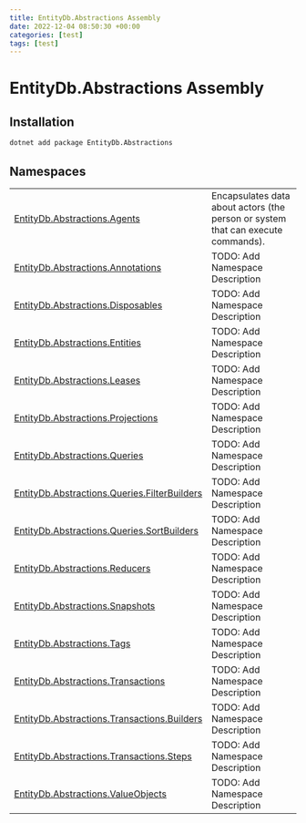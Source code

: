 ```yaml
---
title: EntityDb.Abstractions Assembly
date: 2022-12-04 08:50:30 +00:00
categories: [test]
tags: [test]
---
```


# EntityDb.Abstractions Assembly
## Installation
```sh
dotnet add package EntityDb.Abstractions
```
## Namespaces
<table><tr><td><a href='dotnet-entitydb-abstractions-agents'>EntityDb.Abstractions.Agents</a></td><td>
Encapsulates data about actors (the person or system that can execute commands).
</td></tr><tr><td><a href='dotnet-entitydb-abstractions-annotations'>EntityDb.Abstractions.Annotations</a></td><td>
TODO: Add Namespace Description
</td></tr><tr><td><a href='dotnet-entitydb-abstractions-disposables'>EntityDb.Abstractions.Disposables</a></td><td>
TODO: Add Namespace Description
</td></tr><tr><td><a href='dotnet-entitydb-abstractions-entities'>EntityDb.Abstractions.Entities</a></td><td>
TODO: Add Namespace Description
</td></tr><tr><td><a href='dotnet-entitydb-abstractions-leases'>EntityDb.Abstractions.Leases</a></td><td>
TODO: Add Namespace Description
</td></tr><tr><td><a href='dotnet-entitydb-abstractions-projections'>EntityDb.Abstractions.Projections</a></td><td>
TODO: Add Namespace Description
</td></tr><tr><td><a href='dotnet-entitydb-abstractions-queries'>EntityDb.Abstractions.Queries</a></td><td>
TODO: Add Namespace Description
</td></tr><tr><td><a href='dotnet-entitydb-abstractions-queries-filterbuilders'>EntityDb.Abstractions.Queries.FilterBuilders</a></td><td>
TODO: Add Namespace Description
</td></tr><tr><td><a href='dotnet-entitydb-abstractions-queries-sortbuilders'>EntityDb.Abstractions.Queries.SortBuilders</a></td><td>
TODO: Add Namespace Description
</td></tr><tr><td><a href='dotnet-entitydb-abstractions-reducers'>EntityDb.Abstractions.Reducers</a></td><td>
TODO: Add Namespace Description
</td></tr><tr><td><a href='dotnet-entitydb-abstractions-snapshots'>EntityDb.Abstractions.Snapshots</a></td><td>
TODO: Add Namespace Description
</td></tr><tr><td><a href='dotnet-entitydb-abstractions-tags'>EntityDb.Abstractions.Tags</a></td><td>
TODO: Add Namespace Description
</td></tr><tr><td><a href='dotnet-entitydb-abstractions-transactions'>EntityDb.Abstractions.Transactions</a></td><td>
TODO: Add Namespace Description
</td></tr><tr><td><a href='dotnet-entitydb-abstractions-transactions-builders'>EntityDb.Abstractions.Transactions.Builders</a></td><td>
TODO: Add Namespace Description
</td></tr><tr><td><a href='dotnet-entitydb-abstractions-transactions-steps'>EntityDb.Abstractions.Transactions.Steps</a></td><td>
TODO: Add Namespace Description
</td></tr><tr><td><a href='dotnet-entitydb-abstractions-valueobjects'>EntityDb.Abstractions.ValueObjects</a></td><td>
TODO: Add Namespace Description
</td></tr></table>

